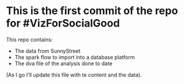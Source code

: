 # This is the first commit of the repo for #VizForSocialGood

This repo contains:

* The data from SunnyStreet
* The spark flow to import into a database platform
* The dva file of the analysis done to date

(As I go I'll update this file with te content and the data).

